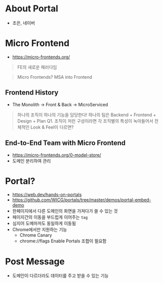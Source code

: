 # About Portal
- 조은, 네이버

# Micro Frontend
- https://micro-frontends.org/

> FE의 새로운 패러다임

> Micro Frontends? MSA into Frontend

## Frontend History
- The Monolith -> Front & Back -> MicroServiced

> 하나의 조직이 하나의 기능을 담당한다! 하나의 팀은 Backend + Frontend + Design + Plan
Q1. 조직이 저런 구성이라면 각 조직별의 특성이 녹아들어서 전체적인 Look & Feel이 다르면?

## End-to-End Team with Micro Frontend
- https://micro-frontends.org/0-model-store/
- 도메인 분리하여 관리

# Portal?
- https://web.dev/hands-on-portals
- https://github.com/WICG/portals/tree/master/demos/portal-embed-demo
- 한페이지에서 다른 도메인의 화면을 가져다가 쓸 수 있는 것
- 페이지간의 이동을 부드럽게 이어주는 `tag`
- 심지어 도메마저도 동일하게 이동됨
- Chrome에서만 지원하는 기능
   - Chrome Canary
   - chrome://flags Enable Portals 조합이 필요함

# Post Message
- 도메인이 다르더라도 데이터를 주고 받을 수 있는 기능
